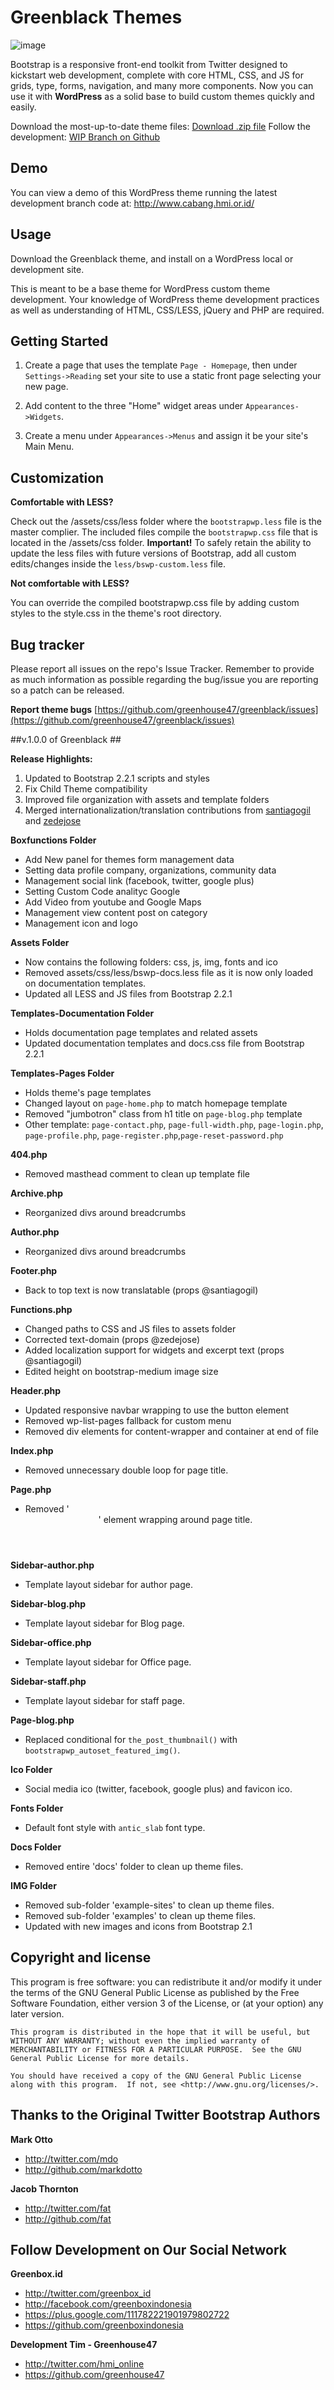 Greenblack Themes
=================

![image](http://www.img.greenboxindonesia.com/Gg.png) 


Bootstrap is a responsive front-end toolkit from Twitter designed to kickstart web development, complete with core HTML, CSS, and JS for grids, type, forms, navigation, and many more components. Now you can use it with **WordPress** as a solid base to build custom themes quickly and easily.

Download the most-up-to-date theme files: [Download .zip file](https://github.com/greenhouse47/greenblack/archive/master.zip)
Follow the development: [WIP Branch on Github](https://github.com/greenhouse47/greenblack/branches)

Demo
----
You can view a demo of this WordPress theme running the latest development branch code at: <a href="http://www.cabang.hmi.or.id" target="_blank">http://www.cabang.hmi.or.id/</a>


Usage
-----

Download the Greenblack theme, and install on a WordPress local or development site.

This is meant to be a base theme for WordPress custom theme development.  Your knowledge of WordPress theme development practices as well as understanding of HTML, CSS/LESS, jQuery and PHP are required.


Getting Started
-------

1. Create a page that uses the template `Page - Homepage`, then under `Settings->Reading`  set your site to use a static front page selecting your new page.

2. Add content to the three "Home" widget areas under `Appearances->Widgets`.

3. Create a menu under `Appearances->Menus` and assign it be your site's Main Menu.

Customization
-------

**Comfortable with LESS?**

Check out the /assets/css/less folder where the `bootstrapwp.less` file is the master complier.  The included files compile the `bootstrapwp.css` file that is located in the /assets/css folder.
**Important!** To safely retain the ability to update the less files with future versions of Bootstrap, add all custom edits/changes inside the `less/bswp-custom.less` file.


**Not comfortable with LESS?**

You can override the compiled bootstrapwp.css file by adding custom styles to the style.css in the theme's root directory.


Bug tracker
-----------

Please report all issues on the repo's Issue Tracker. Remember to provide as much information as possible regarding the bug/issue you are reporting so a patch can be released.

**Report theme bugs** [https://github.com/greenhouse47/greenblack/issues](https://github.com/greenhouse47/greenblack/issues)


##v.1.0.0 of Greenblack ##

**Release Highlights:**

1.  Updated to Bootstrap 2.2.1 scripts and styles
2.  Fix Child Theme compatibility
3.  Improved file organization with assets and template folders
4.  Merged internationalization/translation contributions from [santiagogil](https://github.com/santiagogil) and [zedejose](https://github.com/zedejose)

__Boxfunctions Folder__

* Add New panel for themes form management data
* Setting data profile company, organizations, community data
* Management social link (facebook, twitter, google plus)
* Setting Custom Code analityc Google
* Add Video from youtube and Google Maps
* Management view content post on category
* Management icon and logo

__Assets Folder__

* Now contains the following folders: css, js, img, fonts and ico
* Removed assets/css/less/bswp-docs.less file as it is now only loaded on documentation templates.
* Updated all LESS and JS files from Bootstrap 2.2.1

__Templates-Documentation Folder__

* Holds documentation page templates and related assets
* Updated documentation templates and docs.css file from Bootstrap 2.2.1

__Templates-Pages Folder__

* Holds theme's page templates
* Changed layout on `page-home.php` to match homepage template
* Removed "jumbotron" class from h1 title on `page-blog.php` template
* Other template: `page-contact.php`, `page-full-width.php`, `page-login.php`, `page-profile.php`, `page-register.php`,`page-reset-password.php`

__404.php__

* Removed masthead comment to clean up template file

__Archive.php__

*  Reorganized divs around breadcrumbs

__Author.php__

*  Reorganized divs around breadcrumbs

__Footer.php__

*   Back to top text is now translatable (props @santiagogil)

__Functions.php__

*   Changed paths to CSS and JS files to assets folder
*  Corrected text-domain (props @zedejose)
*  Added localization support for widgets and excerpt text (props @santiagogil)
* Edited height on bootstrap-medium image size

__Header.php__

*   Updated responsive navbar wrapping to use the button element
*   Removed wp-list-pages fallback for custom menu
*   Removed div elements for content-wrapper and container at end of file

__Index.php__

*   Removed unnecessary double loop for page title.

__Page.php__

*   Removed '<header>' element wrapping around page title.

__Sidebar-author.php__

*   Template layout sidebar for author page.

__Sidebar-blog.php__

*   Template layout sidebar for Blog page.

__Sidebar-office.php__

*   Template layout sidebar for Office page.

__Sidebar-staff.php__

*   Template layout sidebar for staff page.

__Page-blog.php__

*   Replaced conditional for `the_post_thumbnail()` with `bootstrapwp_autoset_featured_img()`.

__Ico Folder__

*   Social media ico (twitter, facebook, google plus) and favicon ico.

__Fonts Folder__

*   Default font style with `antic_slab` font type.

__Docs Folder__

*   Removed entire 'docs' folder to clean up theme files.

__IMG Folder__

*   Removed sub-folder 'example-sites' to clean up theme files.
*   Removed sub-folder 'examples' to clean up theme files.
*   Updated with new images and icons from Bootstrap 2.1



Copyright and license
---------------------

This program is free software: you can redistribute it and/or modify
    it under the terms of the GNU General Public License as published by
    the Free Software Foundation, either version 3 of the License, or
    (at your option) any later version.

    This program is distributed in the hope that it will be useful, but WITHOUT ANY WARRANTY; without even the implied warranty of MERCHANTABILITY or FITNESS FOR A PARTICULAR PURPOSE.  See the GNU General Public License for more details.

    You should have received a copy of the GNU General Public License along with this program.  If not, see <http://www.gnu.org/licenses/>.


Thanks to the Original Twitter Bootstrap Authors
-----------------------

**Mark Otto**

+ http://twitter.com/mdo
+ http://github.com/markdotto

**Jacob Thornton**

+ http://twitter.com/fat
+ http://github.com/fat


Follow Development on Our Social Network
-----------------------

**Greenbox.id**

+ http://twitter.com/greenbox_id
+ http://facebook.com/greenboxindonesia
+ https://plus.google.com/111782221901979802722
+ https://github.com/greenboxindonesia

**Development Tim - Greenhouse47**

+ http://twitter.com/hmi_online
+ https://github.com/greenhouse47


